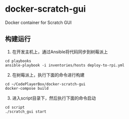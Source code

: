 # docker-scratch-gui
Docker container for Scratch GUI

## 构建运行

1. 在开发主机上，通过Ansible将代码同步到树莓派上
```
cd playbooks
ansible-playbook -i inventories/hosts deploy-to-rpi.yml
```

2. 在树莓派上，执行下面的命令进行构建
```
cd ~/CodePlayerBox/docker-scratch-gui
docker-compose build
```

3. 进入script目录下，然后执行下面的命令启动
```
cd script
./scratch_gui start
